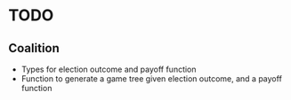 # TODO

## Coalition

- Types for election outcome and payoff function
- Function to generate a game tree given election outcome, and a payoff function

